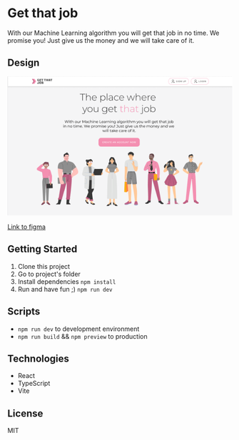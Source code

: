 # Get that job

With our Machine Learning algorithm you will get that job in no time. We promise you! Just give us the money and we will take care of it.

## Design

![Get That Job Preview](./preview.png)

[Link to figma](https://www.figma.com/file/mcokZQuTxzTq67uWkopJFZ/Get-That-Job?node-id=55%3A4181)

## Getting Started

1. Clone this project
2. Go to project's folder
3. Install dependencies `npm install`
4. Run and have fun ;) `npm run dev`

## Scripts

- `npm run dev` to development environment
- `npm run build` && `npm preview` to production

## Technologies

- React
- TypeScript
- Vite

## License

MIT
